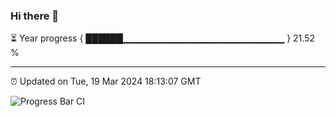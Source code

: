### Hi there 👋

⏳ Year progress { ██████▁▁▁▁▁▁▁▁▁▁▁▁▁▁▁▁▁▁▁▁▁▁▁▁ } 21.52 %

---

⏰ Updated on Tue, 19 Mar 2024 18:13:07 GMT

![Progress Bar CI](https://github.com/liununu/liununu/workflows/Progress%20Bar%20CI/badge.svg)
